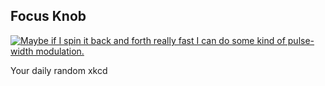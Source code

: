 ## Focus Knob
[![Maybe if I spin it back and forth really fast I can do some kind of pulse-width modulation.](https://imgs.xkcd.com/comics/focus_knob.png)](https://xkcd.com/1796/ "Maybe if I spin it back and forth really fast I can do some kind of pulse-width modulation.")

Your daily random xkcd
